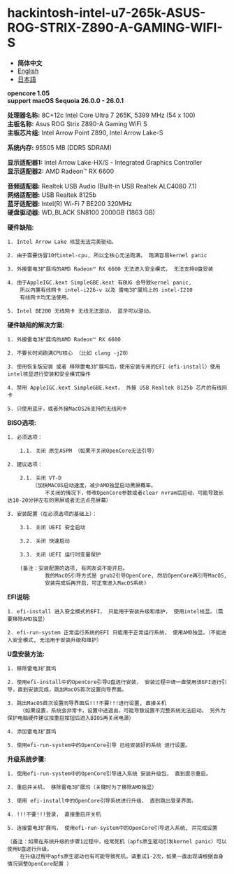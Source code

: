 # hackintosh-intel-u7-265k-ASUS-ROG-STRIX-Z890-A-GAMING-WIFI-S

- **简体中文**
- [English](/.github/README-en_us.md)
- [日本語](/.github/README-ja.md)  


**opencore 1.05**  
**support macOS Sequoia 26.0.0 - 26.0.1**  

**处理器名称:** 8C+12c Intel Core Ultra 7 265K, 5399 MHz (54 x 100)  
**主板名称:** Asus ROG Strix Z890-A Gaming WiFi S  
**主板芯片组:** Intel Arrow Point Z890, Intel Arrow Lake-S  

**系统内存:** 95505 MB  (DDR5 SDRAM)  

**显示适配器1:** Intel Arrow Lake-HX/S - Integrated Graphics Controller  
**显示适配器2:** AMD Radeon™ RX 6600  

**音频适配器:** Realtek USB Audio (Built-in USB Realtek ALC4080 7.1)  
**网络适配器:** USB Realtek 8125b  
**蓝牙适配器:** Intel(R) Wi-Fi 7 BE200 320MHz  
**硬盘驱动器:** WD_BLACK SN8100 2000GB  (1863 GB)  

**硬件缺陷:**  

    1. Intel Arrow Lake 核显无法完美驱动。  

    2. 由于需要仿冒10代intel-cpu, 所以全核心无法跑满， 跑满容易kernel panic  

    3. 外接雷电3扩展坞的AMD Radeon™ RX 6600 无法进入安全模式， 无法支持U盘安装  

    4. 由于AppleIGC.kext SimpleGBE.kext 有BUG 会导致kernel panic,  
        所以内置有线网卡 intel-i226-v 以及 雷电3扩展坞上的 intel-I210  
        有线网卡均无法使用。

    5. Intel BE200 无线网卡 无线无法驱动， 蓝牙可以驱动。  


**硬件缺陷的解决方案:**  

    1. 外接雷电3扩展坞的AMD Radeon™ RX 6600  

    2. 不要长时间跑满CPU核心 （比如 clang -j20） 

    3. 使用恢复版安装 或者 移除雷电3扩展坞后，使用安装专用的EFI（efi-install）使用intel核显进行安装和安全模式操作
    
    4. 禁用 AppleIGC.kext SimpleGBE.kext， 外接 USB Realtek 8125b 芯片的有线网卡  

    5. 只使用蓝牙，或者外接MacOS26支持的无线网卡  


**BISO选项:**  

    1. 必须选项：

        1.1. 关闭 原生ASPM （如果不关闭OpenCore无法引导）

    2. 建议选项： 
        
        2.1. 关闭 VT-D 
            （加快MACOS启动速度，减少AMD独显启动黑屏概率。
                不关闭的情况下，修改OpenCore参数或者clear nvram后启动，可能导致长达10-20分钟左右的黑屏或者无法点亮屏幕）

    3. 安装配置（在必须选项的基础上）： 

        3.1. 关闭 UEFI 安全启动  

        3.2. 关闭 快速启动  

        3.3. 关闭 UEFI 运行时变量保护  

        (备注：安装配置的选项, 有网友说不能开启。 
                我的MacOS引导方式是 grub2引导OpenCore, 然后OpenCore再引导MacOS,
                安装完成后再开启，可正常进入MacOS系统)


**EFI说明:**  

    1. efi-install 进入安全模式的EFI， 只能用于安装升级和维护， 使用intel核显。（需要移除AMD独显）
    
    2. efi-run-system 正常运行系统的EFI 只能用于正常运行系统， 使用AMD独显。（不能进入安全模式, 无法用于安装升级和维护）

**U盘安装方法:**  

    1. 移除雷电3扩展坞  

    2. 使用efi-install中的OpenCore引导U盘进行安装， 安装过程中请一直使用该EFI进行引导，直到安装完成，跳出MacOS首次设置向导界面。

    3. 跳出MacOS首次设置向导界面后!!!不要!!!进行设置, 直接关机
        （如果设置，系统会非常卡，设置中途退出，可能导致设置不完整系统无法启动。 另外为保护电脑硬件建议按重启按钮后进入BIOS再关闭电源）

    4. 添加雷电3扩展坞  

    5. 使用efi-run-system中的OpenCore引导 已经安装好的系统 进行设置。


**升级系统步骤:**

    1. 使用efi-run-system中的OpenCore引导进入系统 安装升级包， 直到提示重启。 
    
    2. 重启并关机， 移除雷电3扩展坞（关键时为了移除AMD独显）

    3. 使用 efi-install中的OpenCore引导系统进行升级， 直到跳出登录界面。

    4. !!!不要!!!登录， 直接重启并关机

    5. 连接雷电3扩展坞， 使用efi-run-system中的OpenCore引导进入系统, 并完成设置

    （备注：如果在系统升级的步骤1过程中，经常死机（apfs原生驱动引发kernel panic）可以使用U盘进行升级，
        在升级过程中apfs原生驱动也有可能导致死机，请重试1-2次，如果一直出现请根据自身情况调整OpenCore配置 ）

